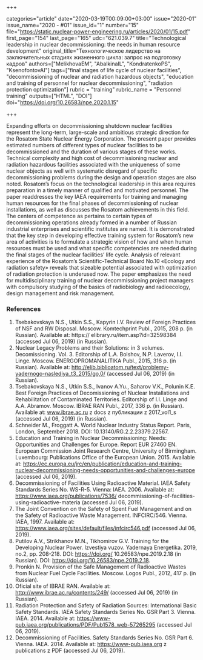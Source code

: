 +++

categories="article"
date="2020-03-19T00:09:00+03:00"
issue="2020-01"
issue_name="2020 - #01"
issue_id="1"
number="15"
file="https://static.nuclear-power-engineering.ru/articles/2020/01/15.pdf"
first_page="154"
last_page="165"
udc="621.039.7"
title="Technological leadership in nuclear decommissioning: the needs in human resource development"
original_title="Технологическое лидерство на заключительных стадиях жизненного цикла: запрос на подготовку кадров"
authors=["MelikhovaEM", "AbalkinaIL", "KondratenkoPS", "KsenofontovAI"]
tags=["final stages of life cycle of nuclear facilities", "decommissioning of nuclear and radiation hazardous objects", "education and training of personnel for nuclear decommissioning", "radiation protection optimization"]
rubric = "training"
rubric_name = "Personnel training"
outputs=["HTML", "DOI"]
doi="https://doi.org/10.26583/npe.2020.1.15"

+++

Expanding efforts on decommissioning shutdown nuclear facilities represent the long-term, large-scale and ambitious strategic direction for the Rosatom State Nuclear Energy Corporation. The present paper provides estimated numbers of different types of nuclear facilities to be decommissioned and the duration of various stages of these works. Technical complexity and high cost of decommissioning nuclear and radiation hazardous facilities associated with the uniqueness of some nuclear objects as well with systematic disregard of specific decommissioning problems during the design and operation stages are also noted. Rosatom’s focus on the technological leadership in this area requires preparation in a timely manner of qualified and motivated personnel. The paper readdresses the key IAEA requirements for training and managing human resources for the final phases of decommissioning of nuclear installations, as well as discusses the Rosatom achievements in this field. The centers of competence as pertains to certain types of decommissioning operations already formed in a number of Russian industrial enterprises and scientific institutes are named. It is demonstrated that the key step in developing effective training system for Rosatom’s new area of activities is to formulate a strategic vision of how and when human resources must be used and what specific competencies are needed during the final stages of the nuclear facilities’ life cycle. Analysis of relevant experience of the Rosatom’s Scientific-Technical Board No.10 «Ecology and radiation safety» reveals that sizeable potential associated with optimization of radiation protection is underused now. The paper emphasizes the need for multidisciplinary training of nuclear decommissioning project managers with compulsory studying of the basics of radiobiology and radioecology, design management and risk management. 

### References

1. Tsebakovskaya N.S., Utkin S.S., Kapyrin I.V. Review of Foreign Practices of NSF and RW Disposal. Moscow. Komtechprint Publ., 2015, 208 p. (in Russian). Available at: https:// elibrary.ru/item.asp?id=32598384 (accessed Jul 06, 2019) (in Russian). 
2. Nuclear Legacy Problems and their Solutions: in 3 volumes. Decomissioning. Vol. 3. Editorship of L.A. Bolshov, N.P. Laverov, I.I. Linge. Moscow. ENERGOPROMANALITIKA Publ., 2015, 316 p. (in Russian). Available at: http://elib.biblioatom.ru/text/problemy-yadernogo-naslediya_t3_2015/go,0/ (accessed Jul 06, 2019) (in Russian). 
3. Tsebakovskaya N.S., Utkin S.S., Ivanov A.Yu., Saharov V.K., Polunin K.E. Best Foreign Practices of Decomissioning of Nuclear Installations and Rehabilitation of Contaminated Territories. Editorship of I.I. Linge and А.А. Abramov. Мoscow. IBRAE RAN Publ., 2017, 336 p. (in Russian). Available at: www.ibrae.ac.ru z docs z публикации z 2017_vol1_s (accessed Jul 06, 2019) (in Russian). 
4. Schneider M., Froggatt A. World Nuclear Industry Status Report. Paris, London, September 2018. DOI: 10.13140/RG.2.2.23379.22567. 
5. Education and Training in Nuclear Decommissioning: Needs: Opportunities and Challenges for Europe. Report EUR 27460 EN. European Commission Joint Research Centre, University of Birmingham. Luxembourg: Publications Office of the European Union. 2015. Available at: https://ec.europa.eu/jrc/en/publication/education-and-training-nuclear-decommissioning-needs-opportunities-and-challenges-europe (accessed Jul 06, 2019). 
6. Decommissioning of Facilities Using Radioactive Material. IAEA Safety Standards Series No. WS-R-5. Vienna: IAEA. 2006. Available at: https://www.iaea.org/publications/7536/ decommissioning-of-facilities-using-radioactive-materia (accessed Jul 06, 2019). 
7. The Joint Convention on the Safety of Spent Fuel Management and on the Safety of Radioactive Waste Management. INFCIRC/546. Vienna. IAEA, 1997. Available at: https://www.iaea.org/sites/default/files/infcirc546.pdf (accessed Jul 06, 2019). 
8. Putilov A.V., Strikhanov M.N., Tikhomirov G.V. Training for the Developing Nuclear Power. Izvestiya vuzov. Yadernaya Energetika. 2019, no.2, pp. 208-218. DOI: https://doi.org/ 10.26583/npe.2019.2.18 (in Russian). DOI: https://doi.org/10.26583/npe.2019.2.18. 
9. Pronkin N. Provision of  the Safe Management of  Radioactive Wastes from Nuclear Fuel Cycle Facilities. Moscow. Logos Publ., 2012, 417 p. (in Russian). 
10. Oficial site of IBRAE RAN. Available at: http://www.ibrae.ac.ru/contents/249/ (accessed Jul 06, 2019) (in Russian). 
11. Radiation Protection and Safety of Radiation Sources: International Basic Safety Standards. IAEA Safety Standards Series No. GSR Part 3. Vienna. IAEA. 2014. Available at: https://www-pub.iaea.org/publications/PDF/Pub1578_web-57265295 (accessed Jul 06, 2019). 
12. Decommissioning of Facilities. Safety Standards Series No. GSR Part 6. Vienna. IAEA. 2014. Available at: https://www-pub.iaea.org z publications z PDF (accessed Jul 06, 2019). 